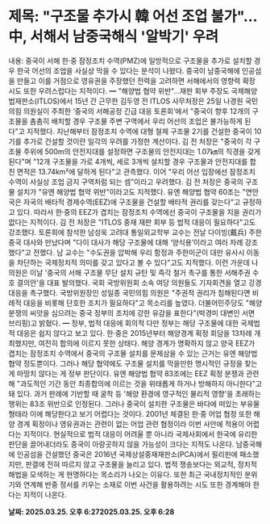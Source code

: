# **제목: "구조물 추가시 韓 어선 조업 불가"…中, 서해서 남중국해식 '알박기' 우려**

  내용: 중국이 서해 한·중 잠정조치 수역(PMZ)에 일방적으로 구조물을 추가로 설치할 경우 한국 어선의 조업을 사실상 막을 수 있다는 분석이 나왔다. 중국이 남중국해에 인공섬을 만들고 이를 거점으로 영유권을 주장했던 전력을 고려하면 서해에서의 영향력 확장 시도 또한 우려스럽다는 지적이다.                                                                                                                  ━   "해양법 협약 위반"…재판 회부 주장도      국제해양법재판소(ITLOS)에서 15년 간 근무한 김두영 전 ITLOS 사무처장은 25일 나경원 국민의힘 의원실이 주최한 ‘중국의 서해공정 긴급 대응 토론회’에서 "중국이 향후 12개의 구조물을 촘촘히 배치할 경우 구조물 주변 구역에서 우리 어선의 조업은 불가능하게 된다"고 지적했다. 지난해부터 잠정조치 수역에 대형 철제 구조물 2기를 건설한 중국이 10기를 추가로 건설할 것이란 일각의 우려를 가정한 계산이다.           김 전 처장은 "중국이 각 구조물 주위에 500m의 안전지대를 설정하면 구조물의 안전지대는 1.07㎞의 직경을 갖게 된다"며 "12개 구조물을 가로 4개씩, 세로 3개씩 설치할 경우 구조물과 안전지대를 합친 면적은 13.74km²에 달하게 된다"고 관측했다. 이어 "우리 어선 입장에선 잠정조치 수역이 사실상 조업 금지 구역처럼 되는 셈"이라고 우려했다.           김 전 처장은 중국의 구조물 설치가 "유엔 해양법 협약 위반"이라고도 지적했다. 유엔 해양법 협약 60조는 "연안국은 자국의 배타적 경제수역(EEZ)에 구조물을 건설할 배타적 권리를 갖는다"고 규정하고 있다. 따라서 한·중의 EEZ가 겹치는 잠정조치 수역에선 중국이 구조물을 지을 권리가 없다는 지적이다. 김 전 처장은 "ITLOS 중재 재판 회부 등 법적 대응이 필요하다"고도 강조했다.                                                                                                                       토론회에 참석한 남성욱 고려대 통일외교학부 교수는 전날 다이빙(戴兵) 주한 중국 대사와 만났다며 "다이 대사가 해당 구조물에 대해 ‘양식용’이라고 여러 차례 강조했다"고 전했다. 남 교수는 "수도권을 압박해 우리 함정과 주한미군이 대만 유사시 이동을 차단하는 국제정치적 의미를 갖고 있다고 볼 수 있다"고도 지적했다.           이런 가운데 나 의원은 이날 '중국의 서해 구조물 무단 설치 규탄 및 즉각 철거 촉구를 통한 서해주권 수호 결의안'을 대표 발의했다. 국회 국방위원회 소속 여당 의원들도 기자회견을 열고 강경 대응을 촉구했다. 국방위원장인 성일종 국민의힘 의원은 "주권적 권리가 침해된다면 비례적 대응을 비롯해 단호한 조치가 필요하다"고 목소리를 높였다. 더불어민주당도 "해양 분쟁의 씨앗을 심으려는 중국 정부의 조치에 강한 유감을 표한다"(박경미 대변인 서면 브리핑)고 밝혔다.     ━   정부, 법적 대응에 회의적       다만 정부는 해당 구조물에 대한 국제법적 대응은 쉽지 않다고 보고 있다. 한·중은 2015년부터 해양경계 획정 회담을 13차례 개최했지만, 여전히 합의에 이르지 못한 상태다. 해양 경계가 명확하지 않고 양국 EEZ가 겹치는 잠정조치 수역에서 중국의 구조물 설치를 문제삼을 수 있는 근거는 유엔 해양법 협약 정도뿐이다. 그러나 해당 협약에도 구조물 설치를 막을만한 명시적인 규정을 찾는 게 마땅치 않다는 게 정부 판단이다.            유엔 해양법 협약 83조에는 EEZ 획정 분쟁과 관련해 "과도적인 기간 동안 최종합의에 이르는 것을 위태롭게 하거나 방해하지 아니한다"고 돼 있다. 과거 판례에 기반할 때 굴착 등 '해양 환경에 영구적인 물리적 영향'을 초래하는 행위는 83조 위반으로 인정된다. 그러나 중국이 설치한 구조물은 바다에 떠있는 부유물 형태라 이에 해당한다고 보기 어렵다는 것이다.           2001년 체결된 한·중 어업 협정 또한 해양 경계 획정이나 영유권과는 관련이 없는 어업 관련 협정이라 이번 사안에 적용이 어렵다는 지적이다.                                                                                                                             현실적으로 법적 대응이 어려울 뿐 아니라 국제사회에서 한국에 유리한 판단을 끌어내더라도 중국이 아랑곳하지 않을 가능성이 크다는 지적도 나온다. 남중국해에 인공섬을 건설했던 중국은 2016년 국제상설중재재판소(PCA)에서 필리핀에 패소했지만, 판결에 전혀 따르지 않고 구조물을 늘리고 있다. 법적 쟁송보다는 외교적, 정치적 해법을 모색하는 게 현명하다는 목소리가 나오는 이유다. 또한 최근 국내정치적인 분위기와 연계해 반중 정서를 키우는 소재로 이번 사건을 활용하려는 시도 또한 경계해야 한다는 지적이 나온다.

  **날짜: 2025.03.25. 오후 6:272025.03.25. 오후 6:28**